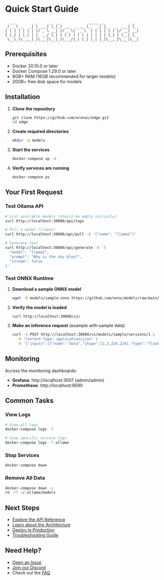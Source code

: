 # Quick Start Guide

```
  ___        _      _   _             _____ _             _   
 / _ \ _   _| | ___| |_(_) ___  _ __ |_   _| |_   _  ___| |_ 
| | | | | | | |/ _ \ __| |/ _ \| '_ \  | | | | | | |/ __| __|
| |_| | |_| | |  __/ |_| | (_) | | | | | | | | |_| | (__| |_ 
 \__\_\\__,_|_|\___|\__|_|\___/|_| |_| |_| |_|\__,_|\___|\__|
```

## Prerequisites

- Docker 20.10.0 or later
- Docker Compose 1.29.0 or later
- 8GB+ RAM (16GB recommended for larger models)
- 20GB+ free disk space for models

## Installation

1. **Clone the repository**
   ```bash
   git clone https://github.com/wronai/edge.git
   cd edge
   ```

2. **Create required directories**
   ```bash
   mkdir -p models
   ```

3. **Start the services**
   ```bash
   docker-compose up -d
   ```

4. **Verify services are running**
   ```bash
   docker-compose ps
   ```

## Your First Request

### Test Ollama API

```bash
# List available models (should be empty initially)
curl http://localhost:30080/api/tags

# Pull a model (llama2)
curl http://localhost:30080/api/pull -d '{"name": "llama2"}'

# Generate text
curl http://localhost:30080/api/generate -d '{
  "model": "llama2",
  "prompt": "Why is the sky blue?",
  "stream": false
}'
```

### Test ONNX Runtime

1. **Download a sample ONNX model**
   ```bash
   wget -O models/sample.onnx https://github.com/onnx/models/raw/main/vision/classification/squeezenet/model/squeezenet1.1-7.onnx
   ```

2. **Verify the model is loaded**
   ```bash
   curl http://localhost:30080/v1/
   ```

3. **Make an inference request** (example with sample data)
   ```bash
   curl -X POST http://localhost:30080/v1/models/sample/versions/1 \
     -H "Content-Type: application/json" \
     -d '{"inputs":[{"name":"data","shape":[1,3,224,224],"type":"float32","data":[0.1,0.2,0.3]}]}'
   ```

## Monitoring

Access the monitoring dashboards:

- **Grafana**: http://localhost:3007 (admin/admin)
- **Prometheus**: http://localhost:9090

## Common Tasks

### View Logs

```bash
# View all logs
docker-compose logs -f

# View specific service logs
docker-compose logs -f ollama
```

### Stop Services

```bash
docker-compose down
```

### Remove All Data

```bash
docker-compose down -v
rm -rf ~/.ollama/models
```

## Next Steps

- [Explore the API Reference](../api/reference.md)
- [Learn about the Architecture](../architecture/overview.md)
- [Deploy in Production](../guides/production.md)
- [Troubleshooting Guide](../guides/troubleshooting.md)

## Need Help?

- [Open an Issue](https://github.com/wronai/edge/issues)
- [Join our Discord](https://discord.gg/wronai_edge)
- Check out the [FAQ](../faq.md)
